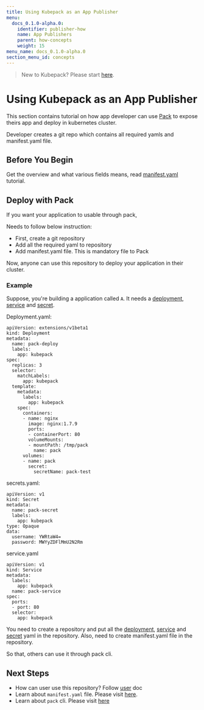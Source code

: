 ```yaml
---
title: Using Kubepack as an App Publisher
menu:
  docs_0.1.0-alpha.0:
    identifier: publisher-how
    name: App Publishers
    parent: how-concepts
    weight: 15
menu_name: docs_0.1.0-alpha.0
section_menu_id: concepts
---
```


> New to Kubepack? Please start [here](/docs/concepts/README.md).

# Using Kubepack as an App Publisher

This section contains tutorial on how app developer can use [Pack](https://github.com/kubepack/pack) to expose
theirs app and deploy in kubernetes cluster.

Developer creates a git repo which contains all required yamls and manifest.yaml file.

## Before You Begin

Get the overview and what various fields means, read [manifest.yaml](/docs/guides/manifest.md) tutorial.


## Deploy with Pack

If you want your application to usable through pack,

Needs to follow below instruction:

 - First, create a git repository
 - Add all the required yaml to repository
 - Add manifest.yaml file. This is mandatory file to Pack

Now, anyone can use this repository to deploy your application in their cluster.

### Example

Suppose, you're building a application called `A`. It needs a [deployment](https://raw.githubusercontent.com/kubepack/pack/doc-init/docs/guides/deployment.yaml), [service](https://raw.githubusercontent.com/kubepack/pack/doc-init/docs/guides/service.yaml) and [secret](https://raw.githubusercontent.com/kubepack/pack/doc-init/docs/guides/secret.yaml).

Deployment.yaml:
```
apiVersion: extensions/v1beta1
kind: Deployment
metadata:
  name: pack-deploy
  labels:
    app: kubepack
spec:
  replicas: 3
  selector:
    matchLabels:
      app: kubepack
  template:
    metadata:
      labels:
        app: kubepack
    spec:
      containers:
      - name: nginx
        image: nginx:1.7.9
        ports:
        - containerPort: 80
        volumeMounts:
        - mountPath: /tmp/pack
          name: pack
      volumes:
      - name: pack
        secret:
          secretName: pack-test
```

secrets.yaml:

```
apiVersion: v1
kind: Secret
metadata:
  name: pack-secret
  labels:
    app: kubepack
type: Opaque
data:
  username: YWRtaW4=
  password: MWYyZDFlMmU2N2Rm
```

service.yaml

```
apiVersion: v1
kind: Service
metadata:
  labels:
    app: kubepack
  name: pack-service
spec:
  ports:
  - port: 80
  selector:
    app: kubepack
```

You need to create a repository and put all the [deployment](https://raw.githubusercontent.com/kubepack/pack/doc-init/docs/guides/deployment.yaml), [service](https://raw.githubusercontent.com/kubepack/pack/doc-init/docs/guides/service.yaml) and [secret](https://raw.githubusercontent.com/kubepack/pack/doc-init/docs/guides/secret.yaml) yaml in the repository.
Also, need to create manifest.yaml file in the repository.

So that, others can use it through pack cli.

## Next Steps

 - How can user use this repository? Follow [user](/docs/guides/user-doc.md) doc
 - Learn about `manifest.yaml` file. Please visit [here](/docs/guides/manifest.md).
 - Learn about `pack` cli. Please visit [here](/docs/guides/cli.md)
